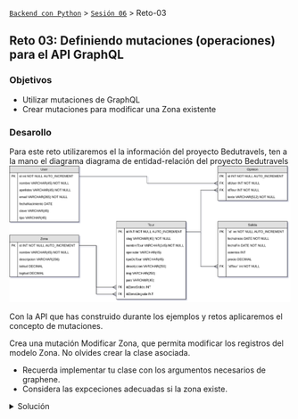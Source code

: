 [`Backend con Python`](../../Readme.md) > [`Sesión 06`](../Readme.md) > Reto-03
## Reto 03: Definiendo mutaciones (operaciones) para el API GraphQL

### Objetivos
- Utilizar mutaciones de GraphQL
- Crear mutaciones para modificar una Zona existente

### Desarollo

Para este reto utilizaremos el la información del proyecto Bedutravels, ten a la mano el diagrama diagrama de entidad-relación del proyecto Bedutravels
   ![Diagrama entidad-relación](assets/bedutravels-modelo-er.png)

Con la API que has construido durante los ejemplos y retos
aplicaremos el concepto de mutaciones.

Crea una mutación Modificar Zona, que permita modificar los registros del modelo Zona. No olvides crear la clase asociada.

  - Recuerda implementar tu clase con los argumentos necesarios de graphene.
  - Considera las expceciones adecuadas si la zona existe.

<details>
<summary>
Solución
</summary>
Agrega las configuraciones para crear, modificar y  eliminar los registros

Crear la mutación __ModificarZona__ en el archivo `Bedutravels/tours/schema.py` que permita modificar un registro a la tabla __Zona__

   Se crea la clase __ModificarZona__ de la siguiente manera:

   ```python
   class ModificarZona(graphene.Mutation):
       """ Permite realizar la operación de modificar en la tabla Zona """
       class Arguments:
           """ Define los argumentos para modificar una Zona """
           id = graphene.ID(required=True)
           nombre = graphene.String()
           descripcion = graphene.String()
           longitud = graphene.Float()
           latitud = graphene.Float()

       # El campo regresado como respuesta de la mutación, en este caso se regresa
       # la zona modificada.
       zona = graphene.Field(ZonaType)

       def mutate(self, info, id, nombre=None, descripcion=None, longitud=None,
           latitud=None):
           """
           Se encarga de modificar la Zona identificada por el id.
           """
           try:
               # Si la zona existe se modifica
               zona = Zona.objects.get(pk=id)
               # Si algunos de los atributos es proporcionado, entonces se
               # actualiza
               if nombre is not None:
                 zona.nombre = nombre
               if descripcion is not None:
                 zona.descripcion = descripcion
               if latitud is not None:
                 zona.latitud = latitud
               if longitud is not None:
                 zona.longitud = longitud
               zona.save()
           except Zona.DoesNotExist:
               # Si la zona no existe, se procesa la excepción
               zona = None
           # Se regresa una instancia de esta mutación
           return ModificarZona(zona=zona)
   ```
   En este caso el único argumento necesario para modificar una Zona es el id, los demás atributos son opciones y son los posibles atributos a modificar.

Agregar la nueva mutación al esquema (schema) en el archivo `Bedutravels/tours/schema.py`

   Por lo tanto hay que modificar la clase __Mutaciones__ de la siguiente manera:

   ```python
   class Mutaciones(graphene.ObjectType):
       crear_zona = CrearZona.Field()
       eliminar_zona = EliminarZona.Field()
       modificar_zona = ModificarZona.Field()
   ```

Modificando una Zona usando la __API__ `/graphql`

   __Creando la zona Michoacán:__

   ```json
   mutation CrearZona {
     crearZona(
       nombre:"Michoacán",
       descripcion:"Michoacán") {
       zona {
         id
         nombre
         descripcion
       }
     }
   }
   ```
   Importante anotar el __id__ porque será usando a continuación

   __Modificando la zona Michoacán:__

   ```json
   mutation ModificarZona {
     modificarZona(
       id:"12",
       descripcion:"Estado de Michoacán") {
         zona {
           id
           nombre
           descripcion
         }
     }
   }
   ```
   el resultado deberá ser similar al siguiente:

   ![ModificarZona](assets/mutaciones-01.png)

   ![ModificarZona](assets/mutaciones-02.png)
   Observar que la descripción de la Zona Michoacán haya cambiado.
</details>
